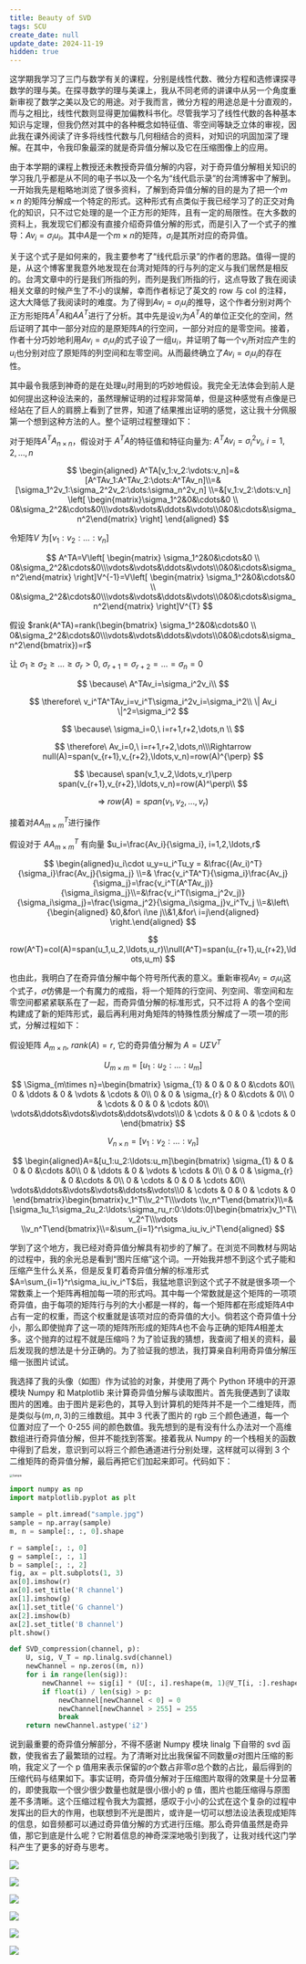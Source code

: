 ```yaml
---
title: Beauty of SVD
tags: SCU
create_date: null
update_date: 2024-11-19
hidden: true
---
```


这学期我学习了三门与数学有关的课程，分别是线性代数、微分方程和选修课探寻数学的理与美。在探寻数学的理与美课上，我从不同老师的讲课中从另一个角度重新审视了数学之美以及它的用途。对于我而言，微分方程的用途总是十分直观的，而与之相比，线性代数则显得更加偏教科书化。尽管我学习了线性代数的各种基本知识与定理，但我仍然对其中的各种概念如特征值、零空间等缺乏立体的审视，因此我在课外阅读了许多将线性代数与几何相结合的资料，对知识的巩固加深了理解。在其中，令我印象最深的就是奇异值分解以及它在压缩图像上的应用。

由于本学期的课程上教授还未教授奇异值分解的内容，对于奇异值分解相关知识的学习我几乎都是从不同的电子书以及一个名为“线代启示录”的台湾博客中了解到。一开始我先是粗略地浏览了很多资料，了解到奇异值分解的目的是为了把一个$m\times n$ 的矩阵分解成一个特定的形式。这种形式有点类似于我已经学习了的正交对角化的知识，只不过它处理的是一个正方形的矩阵，且有一定的局限性。在大多数的资料上，我发现它们都没有直接介绍奇异值分解的形式，而是引入了一个式子的推导：$Av_i=\sigma_iu_i$。其中$A$是一个$m\times n$的矩阵，$\sigma_i$是其所对应的奇异值。

关于这个式子是如何来的，我主要参考了“线代启示录”的作者的思路。值得一提的是，从这个博客里我意外地发现在台湾对矩阵的行与列的定义与我们居然是相反的。台湾文章中的行是我们所指的列，而列是我们所指的行，这点导致了我在阅读相关文章的时候产生了不小的误解，幸而作者标记了英文的 row 与 col 的注释，这大大降低了我阅读时的难度。为了得到$Av_i=\sigma_iu_i$的推导，这个作者分别对两个正方形矩阵$A^TA$和$AA^T$进行了分析。其中先是设$v_i$为$A^TA$的单位正交化的空间，然后证明了其中一部分对应的是原矩阵$A$的行空间，一部分对应的是零空间。接着，作者十分巧妙地利用$Av_i=\sigma_iu_i$的式子设了一组$u_i$，并证明了每一个$v_i$所对应产生的$u_i$也分别对应了原矩阵的列空间和左零空间。从而最终确立了$Av_i=\sigma_iu_i$的存在性。

其中最令我感到神奇的是在处理$u_i$时用到的巧妙地假设。我完全无法体会到前人是如何提出这种设法来的，虽然理解证明的过程非常简单，但是这种感觉有点像是已经站在了巨人的肩膀上看到了世界，知道了结果推出证明的感觉，这让我十分佩服第一个想到这种方法的人。整个证明过程整理如下：

对于矩阵$A^TA_{n\times n}$，假设对于 $A^TA$的特征值和特征向量为: $A^TAv_i=\sigma_i^2v_i,\ i=1,2,\ldots,n$

$$
\begin{aligned}
A^TA[v_1:v_2:\vdots:v_n]=&[A^TAv_1:A^TAv_2:\dots:A^TAv_n]\\=& [\sigma_1^2v_1:\sigma_2^2v_2:\dots:\sigma_n^2v_n] \\=&[v_1:v_2:\dots:v_n]  \left[ \begin{matrix}\sigma_1^2&0&\cdots&0 \\ 0&\sigma_2^2&\cdots&0\\\vdots&\vdots&\ddots&\vdots\\0&0&\cdots&\sigma_n^2\end{matrix} \right]
\end{aligned}
$$

令矩阵$V$ 为$[v_1:v_2:\dots:v_n]$

$$
A^TA=V\left[ \begin{matrix} \sigma_1^2&0&\cdots&0 \\ 0&\sigma_2^2&\cdots&0\\\vdots&\vdots&\ddots&\vdots\\0&0&\cdots&\sigma_n^2\end{matrix} \right]V^{-1}=V\left[ \begin{matrix} \sigma_1^2&0&\cdots&0 \\ 0&\sigma_2^2&\cdots&0\\\vdots&\vdots&\ddots&\vdots\\0&0&\cdots&\sigma_n^2\end{matrix} \right]V^{T}
$$

假设 $rank(A^TA)=rank(\begin{bmatrix} \sigma_1^2&0&\cdots&0 \\ 0&\sigma_2^2&\cdots&0\\\vdots&\vdots&\ddots&\vdots\\0&0&\cdots&\sigma_n^2\end{bmatrix})=r$

让 $\sigma_1\ge\sigma_2\ge\dots\ge\sigma_r\gt0,\ \sigma_{r+1}=\sigma_{r+2}=\dots=\sigma_n=0$

$$
\because\ A^TAv_i=\sigma_i^2v_i\\
$$

$$
\therefore\ v_i^TA^TAv_i=v_i^T\sigma_i^2v_i=\sigma_i^2\\
\| Av_i \|^2=\sigma_i^2
$$

$$
\because\ \sigma_i=0,\ i=r+1,r+2,\dots,n \\
$$

$$
\therefore\ Av_i=0,\ i=r+1,r+2,\dots,n\\\Rightarrow null(A)=span(v_{r+1},v_{r+2},\ldots,v_n)=row(A)^{\perp}
$$

$$
\because\ span(v_1,v_2,\ldots,v_r)\perp span(v_{r+1},v_{r+2},\ldots,v_n)=row(A)^\perp\\
$$

$$
\Rightarrow \ row(A)=span(v_1,v_2,\ldots,v_r)
$$

接着对$AA^T_{m\times m}$进行操作

假设对于 $AA^T_{m\times m}$ 有向量 $u_i=\frac{Av_i}{\sigma_i}, i=1,2,\ldots,r$

$$
\begin{aligned}u_i\cdot u_y=u_i^Tu_y  = &\frac{(Av_i)^T}{\sigma_i}\frac{Av_j}{\sigma_j} \\=&  \frac{v_i^TA^T}{\sigma_i}\frac{Av_j}{\sigma_j}=\frac{v_i^T(A^TAv_j)}{\sigma_i\sigma_j}\\=&\frac{v_i^T(\sigma_j^2v_j)}{\sigma_i\sigma_j}=\frac{\sigma_j^2}{\sigma_i\sigma_j}v_i^Tv_j  \\=&\left\{\begin{aligned} &0,&for\ i\ne j\\&1,&for\ i=j\end{aligned} \right.\end{aligned}
$$

$$
row(A^T)=col(A)=span(u_1,u_2,\ldots,u_r)\\null(A^T)=span(u_{r+1},u_{r+2},\ldots,u_m)
$$

也由此，我明白了在奇异值分解中每个符号所代表的意义。重新审视$Av_i=\sigma_iu_i$这个式子，$\sigma$仿佛是一个有魔力的戒指，将一个矩阵的行空间、列空间、零空间和左零空间都紧紧联系在了一起，而奇异值分解的标准形式，只不过将 A 的各个空间构建成了新的矩阵形式，最后再利用对角矩阵的特殊性质分解成了一项一项的形式，分解过程如下：

假设矩阵 $A_{m\times n}$, $rank(A )=r$, 它的奇异值分解为 $A=U\Sigma V^T$

$$
U_{m\times m}=[u_1:u_2:\ldots:u_m]
$$

$$
\Sigma_{m\times n}=\begin{bmatrix} \sigma_{1} & 0 & 0 & 0 &\cdots &0\\ 0 & \ddots & 0 & \vdots & \cdots & 0\\ 0 & 0 & \sigma_{r} & 0 &\cdots & 0\\ 0 & \cdots & 0 & 0 & \cdots &0\\ \vdots&\ddots&\vdots&\vdots&\ddots&\vdots\\0 & \cdots & 0 & 0 & \cdots & 0 \end{bmatrix}
$$

$$
V_{n\times n}=[v_1:v_2:\ldots:v_n]
$$

$$
\begin{aligned}A=&[u_1:u_2:\ldots:u_m]\begin{bmatrix} \sigma_{1} & 0 & 0 & 0 &\cdots &0\\ 0 & \ddots & 0 & \vdots & \cdots & 0\\ 0 & 0 & \sigma_{r} & 0 &\cdots & 0\\ 0 & \cdots & 0 & 0 & \cdots &0\\ \vdots&\ddots&\vdots&\vdots&\ddots&\vdots\\0 & \cdots & 0 & 0 & \cdots & 0 \end{bmatrix}\begin{bmatrix}v_1^T\\v_2^T\\\vdots \\v_n^T\end{bmatrix}\\=&[\sigma_1u_1:\sigma_2u_2:\ldots:\sigma_ru_r:0:\ldots:0]\begin{bmatrix}v_1^T\\v_2^T\\\vdots \\v_n^T\end{bmatrix}\\=&\sum_{i=1}^r\sigma_iu_iv_i^T\end{aligned}
$$

学到了这个地方，我已经对奇异值分解具有初步的了解了。在浏览不同教材与网站的过程中，我的余光总是看到“图片压缩”这个词。一开始我并想不到这个式子能和压缩产生什么关系，但是反复盯着奇异值分解的标准形式$A=\sum_{i=1}^r\sigma_iu_iv_i^T$后，我猛地意识到这个式子不就是很多项一个常数乘上一个矩阵再相加每一项的形式吗。其中每一个常数就是这个矩阵的一项项奇异值，由于每项的矩阵行与列的大小都是一样的，每一个矩阵都在形成矩阵$A$中占有一定的权重，而这个权重就是该项对应的奇异值的大小。倘若这个奇异值十分小，那么即使抛弃了这一项的矩阵所形成的矩阵$A$也不会与正确的矩阵$A$相差太多。这个抛弃的过程不就是压缩吗？为了验证我的猜想，我查阅了相关的资料，最后发现我的想法是十分正确的。为了验证我的想法，我打算亲自利用奇异值分解压缩一张图片试试。

我选择了我的头像（如图）作为试验的对象，并使用了两个 Python 环境中的开源模块 Numpy 和 Matplotlib 来计算奇异值分解与读取图片。首先我便遇到了读取图片的困难。由于图片是彩色的，其导入到计算机的矩阵并不是一个二维矩阵，而是类似与$(m,n,3)$的三维数组。其中 3 代表了图片的 rgb 三个颜色通道，每一个位置对应了一个 0-255 间的颜色数值。我先想到的是有没有什么办法对一个高维数组进行奇异值分解，但并不能找到答案。接着我从 Numpy 的一个栈相关的函数中得到了启发，意识到可以将三个颜色通道进行分别处理，这样就可以得到 3 个二维矩阵的奇异值分解，最后再把它们加起来即可。代码如下：

<img alt="Sample" src="https://s2.loli.net/2023/07/17/dXFBzbr17gvcHPl.jpg"  style="zoom: 33%;" />


```python
import numpy as np
import matplotlib.pyplot as plt

sample = plt.imread("sample.jpg")
sample = np.array(sample)
m, n = sample[:, :, 0].shape

r = sample[:, :, 0]
g = sample[:, :, 1]
b = sample[:, :, 2]
fig, ax = plt.subplots(1, 3)
ax[0].imshow(r)
ax[0].set_title('R channel')
ax[1].imshow(g)
ax[1].set_title('G channel')
ax[2].imshow(b)
ax[2].set_title('B channel')
plt.show()

def SVD_compression(channel, p):
    U, sig, V_T = np.linalg.svd(channel)
    newChannel = np.zeros((m, n))
    for i in range(len(sig)):
        newChannel += sig[i] * (U[:, i].reshape(m, 1)@V_T[i, :].reshape(1, n))
        if float(i) / len(sig) > p:
            newChannel[newChannel < 0] = 0
            newChannel[newChannel > 255] = 255
            break
    return newChannel.astype('i2')
```

说到最重要的奇异值分解部分，不得不感谢 Numpy 模块 linalg 下自带的 svd 函数，使我省去了最繁琐的过程。为了清晰对比出我保留不同数量$\sigma$对图片压缩的影响，我定义了一个 p 值用来表示保留的$\sigma$个数占非零$\sigma$总个数的占比，最后得到的压缩代码与结果如下。事实证明，奇异值分解对于压缩图片取得的效果是十分显著的，即使我取一个很少很少数量也就是很小很小的 p 值，图片也能压缩得与原图差不多清晰。这个压缩过程令我大为震撼，感叹于小小的公式在这个复杂的过程中发挥出的巨大的作用，也联想到不光是图片，或许是一切可以想法设法表现成矩阵的信息，如音频都可以通过奇异值分解的方式进行压缩。那么奇异值虽然是奇异值，那它到底是什么呢？它附着信息的神奇深深地吸引到我了，让我对线代这门学科产生了更多的好奇与思考。

![](https://s2.loli.net/2023/07/17/cZbU6hqKYvz3wVu.jpg)

![](https://s2.loli.net/2023/07/17/l8EfKvcoG53gD6J.jpg)

![](https://s2.loli.net/2023/07/17/AUJK7f95qyiZtwE.jpg)

![](https://s2.loli.net/2023/07/17/7W4ktqRhPynJA9E.jpg)

![](https://s2.loli.net/2023/07/17/gGJ4VAzC5a7jwRb.jpg)

![](https://s2.loli.net/2023/07/17/i1XdaJUtnsqWkHP.jpg)